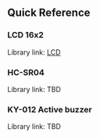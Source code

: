 ## Quick Reference

### LCD 16x2

Library link: [LCD](https://github.com/fmalpartida/New-LiquidCrystal)

### HC-SR04

Library link: TBD

### KY-012 Active buzzer

Library link: TBD
